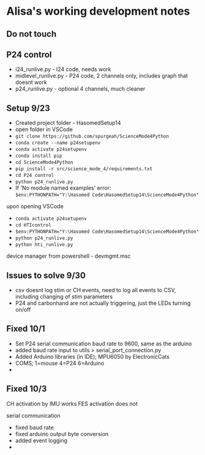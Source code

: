 # Alisa's working development notes
## Do not touch

## P24 control
- i24_runlive.py - I24 code, needs work
- midlevel_runlive.py - P24 code, 2 channels only, includes graph that doesnt work
- p24_runlive.py - optional 4 channels, much cleaner

## Setup 9/23
- Created project folder - HasomedSetup14
- open folder in VSCode
- `git clone https://github.com/spurgeah/ScienceMode4Python`
- `conda create --name p24setupenv`
- `conda activate p24setupenv`
- `conda install pip`
- `cd ScienceMode4Python`
- `pip install -r src/science_mode_4/requirements.txt`
- `cd P24 control`
- `python p24_runlive.py`
- If 'No module named examples' error: <br>
`$env:PYTHONPATH="Y:\Hasomed Code\HasomedSetup14\ScienceMode4Python"`

upon opening VSCode
- `conda activate p24setupenv`
- `cd HTIcontrol`
- `$env:PYTHONPATH="Y:\Hasomed Code\HasomedSetup14\ScienceMode4Python"`
- `python p24_runlive.py`
- `python hti_runlive.py`

device manager from powershell - devmgmt.msc 


## Issues to solve 9/30
- csv doesnt log stim or CH events, need to log all events to CSV, including changing of stim parameters
- P24 and carbonhand are not actually triggering, just the LEDs turning on/off

## Fixed 10/1
- Set P24 serial communication baud rate to 9600, same as the arduino
- added baud rate input to utils > serial_port_connection.py 
- Added Arduino libraries (in IDE); MPU6050 by ElectronicCats
- COMS; 1=mouse 4=P24 6=Arduino
- 

## Fixed 10/3
CH activation by IMU works
FES activation does not

serial communication
- fixed baud rate 
- fixed arduino output byte conversion
- added event logging
- 
